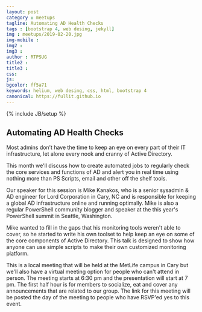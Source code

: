 ```yaml
---
layout: post
category : meetups
tagline: Automating AD Health Checks
tags : [bootstrap 4, web desing, jekyll]
img : meetups/2019-02-20.jpg
img-mobile : 
img2 : 
img3 : 
author : RTPSUG
title2 : 
title3 : 
css: 
js: 
bgcolor: ff5a71
keywords: helium, web desing, css, html, bootstrap 4
canonical: https://fullit.github.io
---
```

{% include JB/setup %}

## Automating AD Health Checks

Most admins don’t have the time to keep an eye on every part of their IT infrastructure, let alone every nook and cranny of Active Directory.<!--more-->

This month we'll discuss how to create automated jobs to regularly check the core services and functions of AD and alert you in real time using nothing more than PS Scripts, email and other off the shelf tools.

Our speaker for this session is Mike Kanakos, who is a senior sysadmin & AD engineer for Lord Corporation in Cary, NC and is responsible for keeping a global AD infrastructure online and running optimally. Mike is also a regular PowerShell community blogger and speaker at the this year's PowerShell summit in Seattle, Washington.

Mike wanted to fill in the gaps that his monitoring tools weren't able to cover, so he started to write his own toolset to help keep an eye on some of the core components of Active Directory. This talk is designed to show how anyone can use simple scripts to make their own customized monitoring platform.

This is a local meeting that will be held at the MetLife campus in Cary but we'll also have a virtual meeting option for people who can't attend in person. The meeting starts at 6:30 pm and the presentation will start at 7 pm. The first half hour is for members to socialize, eat and cover any announcements that are related to our group. The link for this meeting will be posted the day of the meeting to people who have RSVP'ed yes to this event.

